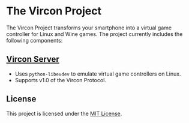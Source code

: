 # The Vircon Project

The Vircon Project transforms your smartphone into a virtual game controller for Linux and Wine games. The project currently includes the following components:

## [Vircon Server](server/README.md)

- Uses `python-libevdev` to emulate virtual game controllers on Linux.
- Supports v1.0 of the Vircon Protocol.

## License

This project is licensed under the [MIT License](LICENSE.md).